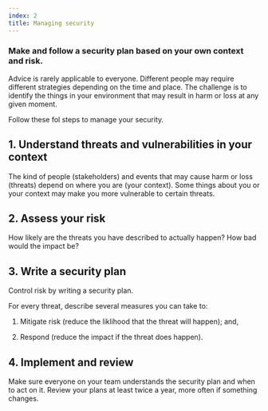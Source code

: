 ```yaml
---
index: 2
title: Managing security
---
```

### Make and follow a security plan based on your own context and risk. 

Advice is rarely applicable to everyone. Different people may require different strategies depending on the time and place. The challenge is to identify the things in your environment that may result in harm or loss at any given moment. 

Follow these fol steps to manage your security. 

## 1. Understand threats and vulnerabilities in your context

The kind of people (stakeholders) and events that may cause harm or loss (threats) depend on where you are (your context). Some things about you or your context may make you more vulnerable to certain threats.   

## 2. Assess your risk

How likely are the threats you have described to actually happen? How bad would the impact be?  

## 3. Write a security plan

Control risk by writing a security plan.  

For every threat, describe several measures you can take to: 

1. Mitigate risk (reduce the liklihood that the threat will happen); and,

2. Respond (reduce the impact if the threat does happen).  

## 4. Implement and review 

Make sure everyone on your team understands the security plan and when to act on it. Review your plans at least twice a year, more often if something changes.
<!--stackedit_data:
eyJoaXN0b3J5IjpbMTIxMzY5NjI1MV19
-->